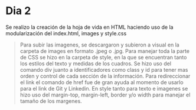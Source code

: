 # Dia 2
Se realizo la creación de la hoja de vida en HTML haciendo uso de la modularización del index.html, images y style.css
>Para subir las imagenes, se descargaron y subieron a visual en la carpeta de images en formato .jpeg o .jpg.
>Para manejar toda la parte de CSS se hizo en la carpeta de style, en la que se encuentran tanto los estilos del texto y medidas de los cuadros.
>Se hizo uso del comando div juanto a identificadores como class y id para tener mas orden y control de cada sección de la información.
>Para redireccionar el link el comando de href fue de gran ayuda al momento de usarlo para el link de Git y Linkedin.
>En style tanto para texto e imagenes se hizo uso del margin-top, margin-left, border y/o width para manejar el tamaño de los margenes.
